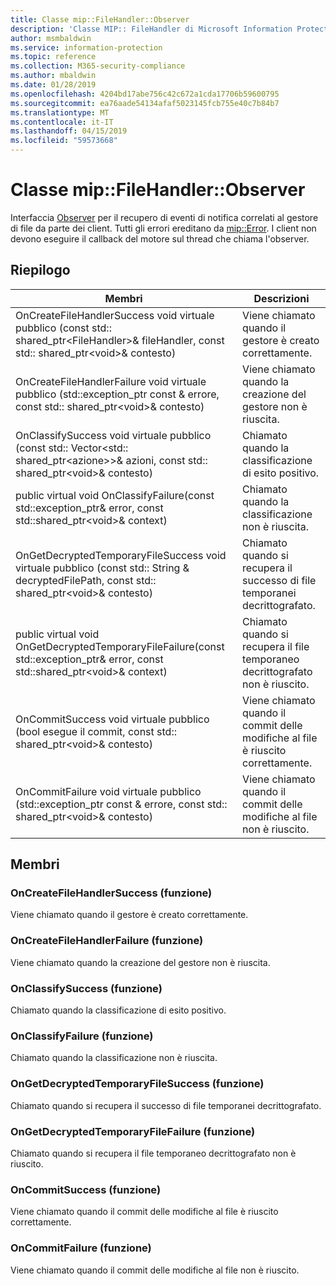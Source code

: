 ```yaml
---
title: Classe mip::FileHandler::Observer
description: 'Classe MIP:: FileHandler di Microsoft Information Protection (MIP) SDK vengono documentate.'
author: msmbaldwin
ms.service: information-protection
ms.topic: reference
ms.collection: M365-security-compliance
ms.author: mbaldwin
ms.date: 01/28/2019
ms.openlocfilehash: 4204bd17abe756c42c672a1cda17706b59600795
ms.sourcegitcommit: ea76aade54134afaf5023145fcb755e40c7b84b7
ms.translationtype: MT
ms.contentlocale: it-IT
ms.lasthandoff: 04/15/2019
ms.locfileid: "59573668"
---
```

# <a name="class-mipfilehandlerobserver"></a>Classe mip::FileHandler::Observer 
Interfaccia [Observer](class_mip_filehandler_observer.md) per il recupero di eventi di notifica correlati al gestore di file da parte dei client.
Tutti gli errori ereditano da [mip::Error](class_mip_error.md). I client non devono eseguire il callback del motore sul thread che chiama l'observer.
  
## <a name="summary"></a>Riepilogo
 Membri                        | Descrizioni                                
--------------------------------|---------------------------------------------
OnCreateFileHandlerSuccess void virtuale pubblico (const std:: shared_ptr\<FileHandler\>& fileHandler, const std:: shared_ptr\<void\>& contesto)  |  Viene chiamato quando il gestore è creato correttamente.
OnCreateFileHandlerFailure void virtuale pubblico (std::exception_ptr const & errore, const std:: shared_ptr\<void\>& contesto)  |  Viene chiamato quando la creazione del gestore non è riuscita.
OnClassifySuccess void virtuale pubblico (const std:: Vector\<std:: shared_ptr\<azione\>\>& azioni, const std:: shared_ptr\<void\>& contesto)  |  Chiamato quando la classificazione di esito positivo.
public virtual void OnClassifyFailure(const std::exception_ptr& error, const std::shared_ptr\<void\>& context)  |  Chiamato quando la classificazione non è riuscita.
OnGetDecryptedTemporaryFileSuccess void virtuale pubblico (const std:: String & decryptedFilePath, const std:: shared_ptr\<void\>& contesto)  |  Chiamato quando si recupera il successo di file temporanei decrittografato.
public virtual void OnGetDecryptedTemporaryFileFailure(const std::exception_ptr& error, const std::shared_ptr\<void\>& context)  |  Chiamato quando si recupera il file temporaneo decrittografato non è riuscito.
OnCommitSuccess void virtuale pubblico (bool esegue il commit, const std:: shared_ptr\<void\>& contesto)  |  Viene chiamato quando il commit delle modifiche al file è riuscito correttamente.
OnCommitFailure void virtuale pubblico (std::exception_ptr const & errore, const std:: shared_ptr\<void\>& contesto)  |  Viene chiamato quando il commit delle modifiche al file non è riuscito.
  
## <a name="members"></a>Membri
  
### <a name="oncreatefilehandlersuccess-function"></a>OnCreateFileHandlerSuccess (funzione)
Viene chiamato quando il gestore è creato correttamente.
  
### <a name="oncreatefilehandlerfailure-function"></a>OnCreateFileHandlerFailure (funzione)
Viene chiamato quando la creazione del gestore non è riuscita.
  
### <a name="onclassifysuccess-function"></a>OnClassifySuccess (funzione)
Chiamato quando la classificazione di esito positivo.
  
### <a name="onclassifyfailure-function"></a>OnClassifyFailure (funzione)
Chiamato quando la classificazione non è riuscita.
  
### <a name="ongetdecryptedtemporaryfilesuccess-function"></a>OnGetDecryptedTemporaryFileSuccess (funzione)
Chiamato quando si recupera il successo di file temporanei decrittografato.
  
### <a name="ongetdecryptedtemporaryfilefailure-function"></a>OnGetDecryptedTemporaryFileFailure (funzione)
Chiamato quando si recupera il file temporaneo decrittografato non è riuscito.
  
### <a name="oncommitsuccess-function"></a>OnCommitSuccess (funzione)
Viene chiamato quando il commit delle modifiche al file è riuscito correttamente.
  
### <a name="oncommitfailure-function"></a>OnCommitFailure (funzione)
Viene chiamato quando il commit delle modifiche al file non è riuscito.